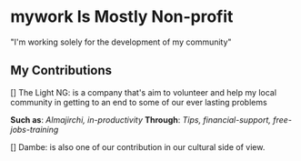 # mywork Is Mostly Non-profit
"I'm working solely for the development of my community"

## My Contributions
[] The Light NG: is a company that's aim to volunteer and help my local community in getting to an end to some of our ever lasting problems


**Such as**: _Almajirchi, in-productivity_
**Through**: _Tips, financial-support, free-jobs-training_



[] Dambe: is also one of our contribution in our cultural side of view.



